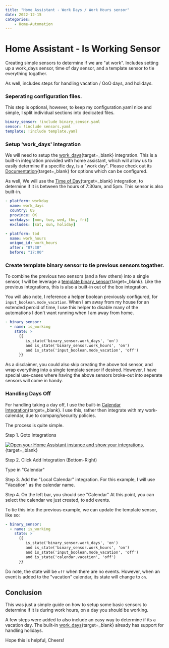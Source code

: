 ```yaml
---
title: "Home Assistant - Work Days / Work Hours sensor"
date: 2022-12-15
categories:
    - Home-Automation
---
```


# Home Assistant - Is Working Sensor

Creating simple sensors to determine if we are "at work". Includes setting up a work_days sensor, time of day sensor, and a template sensor to tie everything togather. 

As well, includes steps for handling vacation / OoO days, and holidays.

<!-- more -->

### Seperating configuration files.

This step is optional, however, to keep my configuration.yaml nice and simple, I split individual sections into dedicated files.

``` yaml title="configuration.yaml"
binary_sensor: !include binary_sensor.yaml
sensor: !include sensors.yaml
template: !include template.yaml
```
### Setup 'work_days' integration

We will need to setup the [work_days](https://www.home-assistant.io/integrations/workday/){target=_blank} integration. This is a built-in integration provided with home assistant, which will allow us to easily determine if a specific day, is a "work day". Please check out its [Documentation](https://www.home-assistant.io/integrations/workday/){target=_blank} for options which can be configured.

As well, We will use the [Time of Day](https://www.home-assistant.io/integrations/tod/){target=_blank} integration, to determine if it is between the hours of 7:30am, and 5pm. This sensor is also built-in.

``` yaml title="binary_sensor.yaml"
- platform: workday
  name: work_days
  country: US
  province: OK
  workdays: [mon, tue, wed, thu, fri]
  excludes: [sat, sun, holiday]

- platform: tod
  name: work_hours
  unique_id: work_hours
  after: "07:30"
  before: "17:00"
```

### Create template binary sensor to tie previous sensors togather. 

To combine the previous two sensors (and a few others) into a single sensor, I will be leverage a [template binary_sensor](https://www.home-assistant.io/integrations/template/){target=_blank}. Like the previous integrations, this is also a built-in out of the box integration.

You will also note, I reference a helper boolean previously configured, for `input_boolean.mode_vacation`. When I am away from my house for an extended peroid of time, I use this helper to disable many of the automations I don't want running when I am away from home.

``` yaml title="template.yaml"
- binary_sensor:
  - name: is_working
    state: >
      {{
         is_state('binary_sensor.work_days', 'on')
         and is_state('binary_sensor.work_hours', 'on')
         and is_state('input_boolean.mode_vacation', 'off')
      }}
```

As a disclaimer, you could also skip creating the above tod sensor, and wrap everything into a single template sensor if desired. However, I have special use-cases where having the above sensors broke-out into seperate sensors will come in handy.

### Handling Days Off

For handling taking a day off, I use the built-in [Calendar Integration](https://www.home-assistant.io/integrations/calendar/){target=_blank}. I use this, rather then integrate with my work-calendar, due to company/security policies. 

The process is quite simple. 

Step 1. Goto Integrations

[![Open your Home Assistant instance and show your integrations.](https://my.home-assistant.io/badges/integrations.svg)](https://my.home-assistant.io/redirect/integrations/){target=_blank}

Step 2. Click Add Integration (Bottom-Right)

Type in "Calendar"

Step 3. Add the "Local Calendar" integration. For this example, I will use "Vacation" as the calendar name.

Step 4. On the left bar, you should see "Calendar" At this point, you can select the calendar we just created, to add events.

To tie this into the previous example, we can update the template sensor, like so:

``` yaml title="template.yaml"
- binary_sensor:
  - name: is_working
    state: >
      {{
         is_state('binary_sensor.work_days', 'on')
         and is_state('binary_sensor.work_hours', 'on')
         and is_state('input_boolean.mode_vacation', 'off')
         and is_state('calendar.vacation', 'off')
      }}
```

Do note, the state will be `off` when there are no events. However, when an event is added to the "vacation" calendar, its state will change to `on`.


## Conclusion

This was just a simple guide on how to setup some basic sensors to determine if it is during work hours, on a day you should be working.

A few steps were added to also include an easy way to determine if its a vacation day. The built-in [work_days](https://www.home-assistant.io/integrations/workday/){target=_blank} already has support for handling holidays.

Hope this is helpful, Cheers!